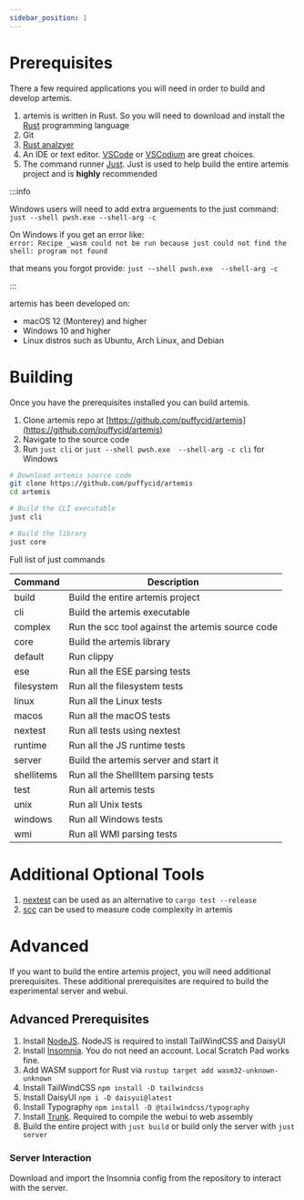 ```yaml
---
sidebar_position: 1
---
```


# Prerequisites

There a few required applications you will need in order to build and develop
artemis.

1. artemis is written in Rust. So you will need to download and install the
   [Rust](https://www.rust-lang.org/) programming language
2. Git
3. [Rust analzyer](https://rust-analyzer.github.io/)
4. An IDE or text editor. [VSCode](https://code.visualstudio.com/) or
   [VSCodium](https://vscodium.com/) are great choices.
5. The command runner [Just](https://github.com/casey/just). Just is used to
   help build the entire artemis project and is **highly** recommended

:::info

Windows users will need to add extra arguements to the just command:\
`just --shell pwsh.exe --shell-arg -c`

On Windows if you get an error like:\
`error: Recipe _wasm could not be run because just could not find the shell: program not found`

that means you forgot provide: `just --shell pwsh.exe  --shell-arg -c`

:::

artemis has been developed on:

- macOS 12 (Monterey) and higher
- Windows 10 and higher
- Linux distros such as Ubuntu, Arch Linux, and Debian

# Building

Once you have the prerequisites installed you can build artemis.

1. Clone artemis repo at
   [https://github.com/puffycid/artemis](https://github.com/puffycid/artemis)
2. Navigate to the source code
3. Run `just cli` or `just --shell pwsh.exe  --shell-arg -c cli` for Windows

```sh
# Download artemis source code
git clone https://github.com/puffycid/artemis
cd artemis

# Build the CLI executable
just cli

# Build the library
just core
```

Full list of just commands

| Command    | Description                                      |
| ---------- | ------------------------------------------------ |
| build      | Build the entire artemis project                 |
| cli        | Build the artemis executable                     |
| complex    | Run the scc tool against the artemis source code |
| core       | Build the artemis library                        |
| default    | Run clippy                                       |
| ese        | Run all the ESE parsing tests                    |
| filesystem | Run all the filesystem tests                     |
| linux      | Run all the Linux tests                          |
| macos      | Run all the macOS tests                          |
| nextest    | Run all tests using nextest                      |
| runtime    | Run all the JS runtime tests                     |
| server     | Build the artemis server and start it            |
| shellitems | Run all the ShellItem parsing tests              |
| test       | Run all artemis tests                            |
| unix       | Run all Unix tests                               |
| windows    | Run all Windows tests                            |
| wmi        | Run all WMI parsing tests                        |

# Additional Optional Tools

1. [nextest](https://nexte.st/) can be used as an alternative to
   `cargo test --release`
2. [scc](https://github.com/boyter/scc) can be used to measure code complexity
   in artemis

# Advanced

If you want to build the entire artemis project, you will need additional
prerequisites. These additional prerequisites are required to build the
experimental server and webui.

## Advanced Prerequisites

1. Install [NodeJS](https://nodejs.org/en). NodeJS is required to install
   TailWindCSS and DaisyUI
2. Install [Insomnia](https://github.com/Kong/insomnia). You do not need an
   account. Local Scratch Pad works fine.
3. Add WASM support for Rust via `rustup target add wasm32-unknown-unknown`
4. Install TailWindCSS `npm install -D tailwindcss`
5. Install DaisyUI `npm i -D daisyui@latest`
6. Install Typography `npm install -D @tailwindcss/typography`
7. Install [Trunk](https://trunkrs.dev/). Required to compile the webui to web
   assembly
8. Build the entire project with `just build` or build only the server with
   `just server`

### Server Interaction

Download and import the Insomnia config from the repository to interact with the
server.
